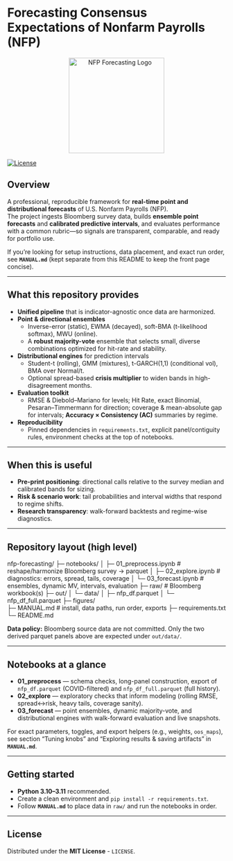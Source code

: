 # Forecasting Consensus Expectations of Nonfarm Payrolls (NFP)

<p align="center">
  <img src="https://github.com/nicwjh/nfp-forecasting/blob/main/figures/project_logo.png.png" alt="NFP Forecasting Logo" width="220" />
</p>

[![License][license-shield]][license-url]

## Overview

A professional, reproducible framework for **real-time point and distributional forecasts** of U.S. Nonfarm Payrolls (NFP).  
The project ingests Bloomberg survey data, builds **ensemble point forecasts** and **calibrated predictive intervals**, and evaluates performance with a common rubric—so signals are transparent, comparable, and ready for portfolio use.

If you’re looking for setup instructions, data placement, and exact run order, see **`MANUAL.md`** (kept separate from this README to keep the front page concise).

---

## What this repository provides

- **Unified pipeline** that is indicator-agnostic once data are harmonized.
- **Point & directional ensembles**
  - Inverse-error (static), EWMA (decayed), soft-BMA (t-likelihood softmax), MWU (online).
  - A **robust majority-vote** ensemble that selects small, diverse combinations optimized for hit-rate and stability.
- **Distributional engines** for prediction intervals
  - Student-t (rolling), GMM (mixtures), t-GARCH(1,1) (conditional vol), BMA over Normal/t.
  - Optional spread-based **crisis multiplier** to widen bands in high-disagreement months.
- **Evaluation toolkit**
  - RMSE & Diebold–Mariano for levels; Hit Rate, exact Binomial, Pesaran–Timmermann for direction; coverage & mean-absolute gap for intervals; **Accuracy × Consistency (AC)** summaries by regime.
- **Reproducibility**
  - Pinned dependencies in `requirements.txt`, explicit panel/contiguity rules, environment checks at the top of notebooks.

---

## When this is useful

- **Pre-print positioning**: directional calls relative to the survey median and calibrated bands for sizing.
- **Risk & scenario work**: tail probabilities and interval widths that respond to regime shifts.
- **Research transparency**: walk-forward backtests and regime-wise diagnostics.

---

## Repository layout (high level)

nfp-forecasting/
├─ notebooks/
│  ├─ 01_preprocess.ipynb   # reshape/harmonize Bloomberg survey → parquet
│  ├─ 02_explore.ipynb      # diagnostics: errors, spread, tails, coverage
│  └─ 03_forecast.ipynb     # ensembles, dynamic MV, intervals, evaluation
├─ raw/                     # Bloomberg workbook(s)
├─ out/
│  └─ data/
│     ├─ nfp_df.parquet
│     └─ nfp_df_full.parquet
├─ figures/                 
├─ MANUAL.md                # install, data paths, run order, exports
├─ requirements.txt
└─ README.md


**Data policy:** Bloomberg source data are not committed. Only the two derived parquet panels above are expected under `out/data/`.

---

## Notebooks at a glance

- **01_preprocess** — schema checks, long-panel construction, export of `nfp_df.parquet` (COVID-filtered) and `nfp_df_full.parquet` (full history).  
- **02_explore** — exploratory checks that inform modeling (rolling RMSE, spread↔risk, heavy tails, coverage sanity).  
- **03_forecast** — point ensembles, dynamic majority-vote, and distributional engines with walk-forward evaluation and live snapshots.

For exact parameters, toggles, and export helpers (e.g., weights, `oos_maps`), see section “Tuning knobs” and “Exploring results & saving artifacts” in **`MANUAL.md`**.

---

## Getting started

- **Python 3.10–3.11** recommended.  
- Create a clean environment and `pip install -r requirements.txt`.  
- Follow **`MANUAL.md`** to place data in `raw/` and run the notebooks in order.

---

## License

Distributed under the **MIT License** - `LICENSE`. 

[license-shield]: https://img.shields.io/badge/License-MIT-yellow.svg
[license-url]: https://github.com/nicwjh/Macro-research?tab=MIT-1-ov-file
